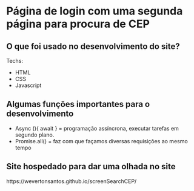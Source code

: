 <h1> Página de login com uma segunda página para procura de CEP </h1>

<h2> O que foi usado no desenvolvimento do site?</h2>

<p>Techs:</p>

<ul>
  <li>HTML</li>
  <li>CSS</li>
  <li>Javascript</li>
</ul>

<h2>Algumas funções importantes para o desenvolvimento</h2>

<ul>
  <li>Async (){ await } = programação assíncrona, executar tarefas em segundo plano.</li>
  <li>Promise.all() = faz com que façamos diversas requisições ao mesmo tempo</li>
</ul>

<h2>Site hospedado para dar uma olhada no site</h2>
https://wevertonsantos.github.io/screenSearchCEP/
